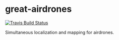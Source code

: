 # great-airdrones

[![Travis Build Status](https://travis-ci.org/h2r/great-airdrones.svg?branch=master)](https://travis-ci.org/h2r/great-airdrones)

Simultaneous localization and mapping for airdrones.

